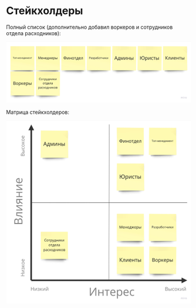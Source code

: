 # Стейкхолдеры
Полный список (дополнительно добавил воркеров и сотрудников отдела расходников):

![stakeholders-list](resources/stakeholders_list.jpg)

Матрица стейкхолдеров:

![stakeholders-matrix](resources/stakeholders_matrix.jpg)